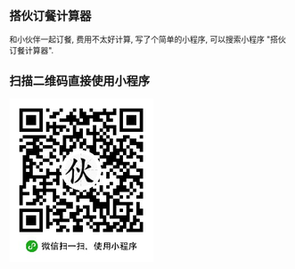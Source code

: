 
## 搭伙订餐计算器

和小伙伴一起订餐, 费用不太好计算, 写了个简单的小程序, 可以搜索小程序 "搭伙订餐计算器".

## 扫描二维码直接使用小程序

![二维码](./images/qr-code.jpg)